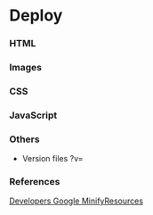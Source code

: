 # Deploy

### HTML
### Images
### CSS
### JavaScript

### Others
- Version files ?v=

### References
[Developers Google MinifyResources](https://developers.google.com/speed/docs/insights/MinifyResources)
